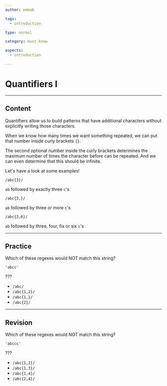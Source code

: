 ```yaml
---
author: emmab

tags:
  - introduction

type: normal

category: must-know

aspects:
  - introduction

---
```


# Quantifiers I

---
## Content

Quantifiers allow us to build patterns that have additional characters without explicitly writing those characters.

When we know how many times we want something repeated, we can put that number inside curly brackets `{}`. 

The second optional number inside the curly brackets determines the maximum number of times the character before can be repeated. And we can even determine that this should be infinite.

Let's have a look at some examples!

`/abc{3}/`
 
`ab` followed by exactly three `c`'s

`/abc{3,}/`   
    
`ab` followed by three or more `c`'s

`/abc{3,6}/`   
    
`ab` followed by three, four, fix or six `c`'s

---
## Practice

Which of these regexes would NOT match this string?

`'abcc'`

???

* `/abc/`
* `/abc{1,2}/`
* `/abc{1,}/`
* `/abc{2}/`



---
## Revision

Which of these regexes would NOT match this string?

`'abccc'`

???

* `/abc{1,2}/`
* `/abc{1,3}/`
* `/abc{1,4}/`
* `/abc{2,4}/`